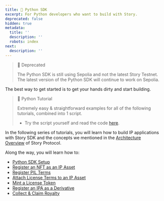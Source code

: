 ```yaml
---
title: 🐍 Python SDK
excerpt: For Python developers who want to build with Story.
deprecated: false
hidden: true
metadata:
  title: ''
  description: ''
  robots: index
next:
  description: ''
---
```

> 🚧 Deprecated
> 
> The Python SDK is still using Sepolia and not the latest Story Testnet. The latest version of the Python SDK will continue to work on Sepolia.

The best way to get started is to get your hands dirty and start building. 

> 🏁 Python Tutorial
> 
> Extremely easy & straightforward examples for all of the following tutorials, combined into 1 script.
> 
> - Try the script yourself and read the code [here](https://github.com/storyprotocol/python-sdk/blob/main/tests/demo/demo.py).

In the following series of tutorials, you will learn how to build IP applications with Story SDK and the concepts we mentioned in the [Architecture Overview](doc:overview) of Story Protocol. 

Along the way, you will learn how to:

- [Python SDK Setup](doc:python-sdk-setup)
- [Register an NFT as an IP Asset](doc:register-an-nft-as-an-ip-asset-python)
- [Register PIL Terms](doc:register-pil-terms-python)
- [Attach License Terms to an IP Asset](doc:attach-license-terms-to-an-ip-asset-python)
- [Mint a License Token](doc:mint-a-license-token-python)
- [Register an IPA as a Derivative](doc:register-an-ipa-as-a-derivative-python)
- [Collect & Claim Royalty](doc:collect-claim-royalty-python)